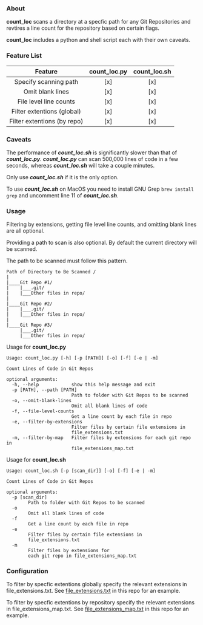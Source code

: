 ### About

**count_loc** scans a directory at a specfic path for any Git Repositories and revtires a line count for the repository based on certain flags.

**count_loc** includes a python and shell script each with their own caveats.

### Feature List

| Feature                     | count_loc.py | count_loc.sh |
|:---------------------------:|:------------:|:------------:|
| Specify scanning path	      | [x]          | [x]          |
| Omit blank lines            | [x]          | [x]          |
| File level line counts      | [x]          | [x]          |
| Filter extentions (global)  | [x]          | [x]          |
| Filter extentions (by repo) | [x]          | [x]          |

### Caveats

The performance of ***count_loc.sh*** is significantly slower than that of ***count_loc.py***. ***count_loc.py*** can scan 500,000 lines of code in a few seconds, whereas ***count_loc.sh*** will take a couple minutes.

Only use ***count_loc.sh*** if it is the only option.

To use ***count_loc.sh*** on MacOS you need to install GNU Grep 
```brew install grep```
and uncomment line 11 of ***count_loc.sh***.

### Usage

Filtering by extensions, getting file level line counts, and omitting blank lines are all optional.

Providing a path to scan is also optional. By default the current directory will be scanned.

The path to be scanned must follow this pattern.

```
Path of Directory to Be Scanned /
|
|____Git Repo #1/
|	 |___.git/
|	 |___Other files in repo/
|
|____Git Repo #2/
|	 |___.git/
|	 |___Other files in repo/
|
|____Git Repo #3/
 	 |___.git/
 	 |___Other files in repo/
```

Usage for **count_loc.py**

```
Usage: count_loc.py [-h] [-p [PATH]] [-o] [-f] [-e | -m]

Count Lines of Code in Git Repos

optional arguments:
  -h, --help            show this help message and exit
  -p [PATH], --path [PATH]
                        Path to folder with Git Repos to be scanned
  -o, --omit-blank-lines
                        Omit all blank lines of code
  -f, --file-level-counts
                        Get a line count by each file in repo
  -e, --filter-by-extensions
                        Filter files by certain file extensions in
                        file_extensions.txt
  -m, --filter-by-map   Filter files by extensions for each git repo in
                        file_extensions_map.txt
```
Usage for **count_loc.sh**

```
Usage: count_loc.sh [-p [scan_dir]] [-o] [-f] [-e | -m]

Count Lines of Code in Git Repos

optional arguments:
  -p [scan_dir]
        Path to folder with Git Repos to be scanned
  -o
        Omit all blank lines of code
  -f
        Get a line count by each file in repo
  -e
        Filter files by certain file extensions in
        file_extensions.txt
  -m  
        Filter files by extensions for 
        each git repo in file_extensions_map.txt
```

### Configuration

To filter by specfic extentions globally specify the relevant extensions in file_extensions.txt. See [file_extensions.txt](https://github.com/a-n-u-b-i-s/count_loc/blob/master/file_extensions.txt) in this repo for an example.

To filter by specfic extentions by repository specify the relevant extensions in file_extensions_map.txt. See [file_extensions_map.txt](https://github.com/a-n-u-b-i-s/count_loc/blob/master/file_extensions_map.txt) in this repo for an example.
